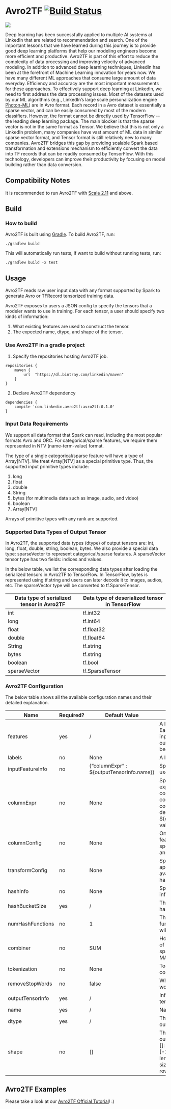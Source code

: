 # Avro2TF [![Build Status](https://travis-ci.org/linkedin/Avro2TF.svg?branch=master)](https://travis-ci.org/linkedin/Avro2TF)

![](https://github.com/linkedin/Avro2TF/blob/master/avro2tf-logo.png)

Deep learning has been successfully applied to multiple AI systems at LinkedIn that are related to recommendation and search. One of the important lessons that we have learned during this journey is to provide good deep learning platforms that help our modeling engineers become more efficient and productive. Avro2TF is part of this effort to reduce the complexity of data processing and improving velocity of advanced modeling. In addition to advanced deep learning techniques, LinkedIn has been at the forefront of Machine Learning innovation for years now. We have many different ML approaches that consume large amount of data everyday. Efficiency and accuracy are the most important measurements for these approaches. To effectively support deep learning at LinkedIn, we need to first address the data processing issues. Most of the datasets used by our ML algorithms (e.g., LinkedIn’s large scale personalization engine [Photon-ML](https://github.com/linkedin/photon-ml)) are in Avro format. Each record in a Avro dataset is essentially a sparse vector, and can be easily consumed by most of the modern classifiers. However, the format cannot be directly used by TensorFlow -- the leading deep learning package. The main blocker is that the sparse vector is not in the same format as Tensor. We believe that this is not only a LinkedIn problem, many companies have vast amount of ML data in similar sparse vector format, and Tensor format is still relatively new to many companies. Avro2TF bridges this gap by providing scalable Spark based transformation and extensions mechanism to efficiently convert the data into TF records that can be readily consumed by TensorFlow. With this technology, developers can improve their productivity by focusing on model building rather than data conversion.

## Compatibility Notes

It is recommended to run Avro2TF with [Scala 2.11](https://www.scala-lang.org/download/2.11.0.html) and above.

## Build

### How to build
Avro2TF is built using [Gradle](https://github.com/gradle/gradle). To build Avro2TF, run:

    ./gradlew build

This will automatically run tests, if want to build without running tests, run:

    ./gradlew build -x test

## Usage
Avro2TF reads raw user input data with any format supported by Spark to generate Avro or TFRecord tensorized training data.

Avro2TF exposes to users a JSON config to specify the tensors that a modeler wants to use in training.
For each tensor, a user should specify two kinds of information:
1. What existing features are used to construct the tensor.
2. The expected name, dtype, and shape of the tensor.

### Use Avro2TF in a gradle project
1. Specify the repositories hosting Avro2TF job.
```
repositories {
    maven {
        url  "https://dl.bintray.com/linkedin/maven"
    }
}
```
2. Declare Avro2TF dependency
```
dependencies {
    compile 'com.linkedin.avro2tf:avro2tf:0.1.0'
}
```

### Input Data Requirements
We support all data format that Spark can read, including the most popular formats Avro and ORC.
For categorical/sparse features, we require them represented in NTV (name-term-value) format.

The type of a single categorical/sparse feature will have a type of Array[NTV].
We treat Array[NTV] as a special primitive type.
Thus, the supported input primitive types include:
1. long
2. float
3. double
4. String
5. bytes (for multimedia data such as image, audio, and video)
6. boolean
7. Array[NTV]

Arrays of primitive types with any rank are supported.

### Supported Data Types of Output Tensor
In Avro2TF, the supported data types (dtype) of output tensors are: int, long, float, double, string, boolean, bytes.
We also provide a special data type: sparseVector to represent categorical/sparse features.
A sparseVector tensor type has two fields: indices and values.

In the below table, we list the corresponding data types after loading the serialized tensors in Avro2TF to TensorFlow.
In TensorFlow, bytes is represented using tf.string and users can later decode it to images, audios, etc.
The sparseVector type will be converted to tf.SparseTensor.

| Data type of serialized tensor in Avro2TF     | Data type of deserialized tensor in TensorFlow      |
|-----------------------------------------------|-----------------------------------------------------|
| int                                           | tf.int32                                            |
| long                                          | tf.int64                                            |
| float                                         | tf.float32                                          |
| double                                        | tf.float64                                          |
| String                                        | tf.string                                           |
| bytes                                         | tf.string                                           |
| boolean                                       | tf.bool                                             |
| sparseVector                                  | tf.SparseTensor                                     |

### Avro2TF Configuration
The below table shows all the available configuration names and their detailed explanation.

| Name               | Required? | Default Value                              | Meaning                                                                                                                                                                            |
|--------------------|-----------|--------------------------------------------|------------------------------------------------------------------------------------------------------------------------------------------------------------------------------------|
| features           | yes       | /                                          | A list of tensor configs. Each config includes inputFeatureInfo and outputTensorInfo. Must not be empty.                                                                           |
| labels             | no        | None                                       | A list of tensor configs.                                                                                                                                                          |
| inputFeatureInfo   | no        | {“columnExpr” : ${outputTensorInfo.name}}  | Specify input features used to construct a tensor.                                                                                                                                 |
| columnExpr         | no        | None                                       | Spark SQL column expression. If both columnExpr and columnConfig do not exist, columnExpr will have a default {“columnExpr” : ${outputTensorInfo.name}} value.                     |
| columnConfig       | no        | None                                       | Only for extracting NTV features. A user should not specify both columnExpr and columnConfig.                                                                                      |
| transformConfig    | no        | None                                       | Specify transformations applied on input features, available transformers: hashing and tokenization.                                                                               |
| hashInfo           | no        | None                                       | Specify hashing related information.                                                                                                                                               |
| hashBucketSize     | yes       | /                                          | The bucket size of the hash function.                                                                                                                                              |
| numHashFunctions   | no        | 1                                          | The number of hash functions used (only salt will be different).                                                                                                                   |
| combiner           | no        | SUM                                        | How to merge the values of repeated indices in a sparse vector (AVG, SUM, MAX).                                                                                                    |
| tokenization       | no        | None                                       | Tokenization related configs.                                                                                                                                                      |
| removeStopWords    | no        | false                                      | Whether to remove stop words during tokenization.                                                                                                                                  |
| outputTensorInfo   | yes       | /                                          | Info on expected output tensor.                                                                                                                                                    |
| name               | yes       | /                                          | Name of output tensor.                                                                                                                                                             |
| dtype              | yes       | /                                          | The expected dtype of output tensor.                                                                                                                                               |
| shape              | no        | []                                         | The expected shape of output tensor, examples: []: scalar; sparse vector; [-1] : 1D array of any length; [6]: 1D array with size 6; [2, 3]: matrix with 2 rows and 3 columns.      |

## Avro2TF Examples
Please take a look at our [Avro2TF Official Tutorial](https://github.com/linkedin/Avro2TF/wiki/Avro2TF-Official-Tutorial)! :)
